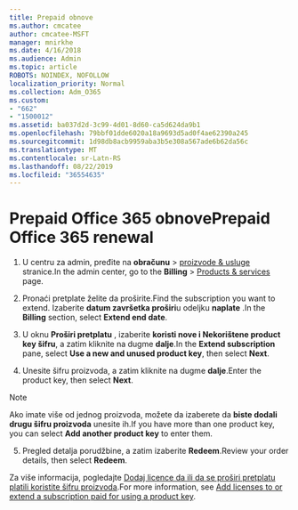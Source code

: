 ```yaml
---
title: Prepaid obnove
ms.author: cmcatee
author: cmcatee-MSFT
manager: mnirkhe
ms.date: 4/16/2018
ms.audience: Admin
ms.topic: article
ROBOTS: NOINDEX, NOFOLLOW
localization_priority: Normal
ms.collection: Adm_O365
ms.custom:
- "662"
- "1500012"
ms.assetid: ba037d2d-3c99-4d01-8d60-ca5d624da9b1
ms.openlocfilehash: 79bbf01dde6020a18a9693d5ad0f4ae62390a245
ms.sourcegitcommit: 1d98db8acb9959aba3b5e308a567ade6b62da56c
ms.translationtype: MT
ms.contentlocale: sr-Latn-RS
ms.lasthandoff: 08/22/2019
ms.locfileid: "36554635"
---
```

# <a name="prepaid-office-365-renewal"></a><span data-ttu-id="38557-102">Prepaid Office 365 obnove</span><span class="sxs-lookup"><span data-stu-id="38557-102">Prepaid Office 365 renewal</span></span>

1. <span data-ttu-id="38557-103">U centru za admin, pređite na **obračunu** \> [proizvode & usluge](https://go.microsoft.com/fwlink/p/?linkid=842054) stranice.</span><span class="sxs-lookup"><span data-stu-id="38557-103">In the admin center, go to the **Billing** \> [Products & services](https://go.microsoft.com/fwlink/p/?linkid=842054) page.</span></span>

2. <span data-ttu-id="38557-104">Pronaći pretplate želite da proširite.</span><span class="sxs-lookup"><span data-stu-id="38557-104">Find the subscription you want to extend.</span></span> <span data-ttu-id="38557-105">Izaberite **datum završetka proširi**u odeljku **naplate** .</span><span class="sxs-lookup"><span data-stu-id="38557-105">In the **Billing** section, select **Extend end date**.</span></span>

3. <span data-ttu-id="38557-106">U oknu **Proširi pretplatu** , izaberite **koristi nove i Nekorištene product key šifru**, a zatim kliknite na dugme **dalje**.</span><span class="sxs-lookup"><span data-stu-id="38557-106">In the **Extend subscription** pane, select **Use a new and unused product key**, then select **Next**.</span></span>

4. <span data-ttu-id="38557-107">Unesite šifru proizvoda, a zatim kliknite na dugme **dalje**.</span><span class="sxs-lookup"><span data-stu-id="38557-107">Enter the product key, then select **Next**.</span></span>

> [!NOTE]
> <span data-ttu-id="38557-108">Ako imate više od jednog proizvoda, možete da izaberete da **biste dodali drugu šifru proizvoda** unesite ih.</span><span class="sxs-lookup"><span data-stu-id="38557-108">If you have more than one product key, you can select **Add another product key** to enter them.</span></span>

5. <span data-ttu-id="38557-109">Pregled detalja porudžbine, a zatim izaberite **Redeem**.</span><span class="sxs-lookup"><span data-stu-id="38557-109">Review your order details, then select **Redeem**.</span></span>

<span data-ttu-id="38557-110">Za više informacija, pogledajte [Dodaj licence da ili da se proširi pretplatu platili koristite šifru proizvoda](https://docs.microsoft.com/office365/admin/misc/add-licenses-using-product-key).</span><span class="sxs-lookup"><span data-stu-id="38557-110">For more information, see [Add licenses to or extend a subscription paid for using a product key](https://docs.microsoft.com/office365/admin/misc/add-licenses-using-product-key).</span></span>